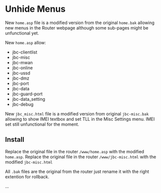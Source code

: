 # Unhide Menus

New `home.asp` file is a modified version from the original `home.bak` allowing new menus in the Router webpage although some sub-pages might be unfunctional yet.

New `home.asp` allow:
+ jbc-clientlist
+ jbc-misc
+ jbc-mwan
+ jbc-online
+ jbc-ussd
+ jbc-dmz
+ jbc-port
+ jbc-data
+ jbc-guard-port
+ jbc-data_setting
+ jbc-debug

New `jbc_misc.html` file is a modified version from original `jbc-misc.bak` allowing to show IMEI textbox and set TLL in the Misc Settings menu. IMEI set still unfunctional for the moment.

## Install

Replace the original file in the router `/www/home.asp` with the modified `home.asp`.
Replace the original file in the router `/www/jbc-misc.html` with the modified `jbc-misc.html`


All `.bak` files are the original from the router just rename it with the right extention for rollback. 

...
